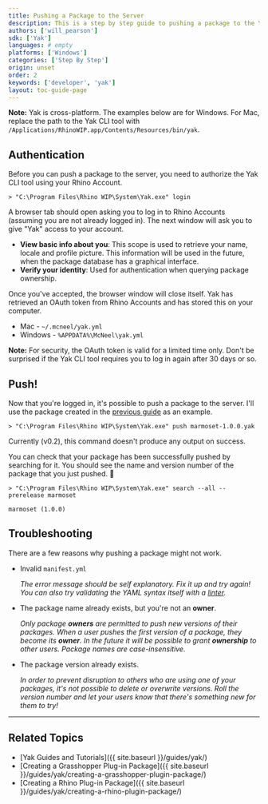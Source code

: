 ```yaml
---
title: Pushing a Package to the Server
description: This is a step by step guide to pushing a package to the Yak server.
authors: ['will_pearson']
sdk: ['Yak']
languages: # empty
platforms: ['Windows']
categories: ['Step By Step']
origin: unset
order: 2
keywords: ['developer', 'yak']
layout: toc-guide-page
---
```


<div class="alert alert-info" role="alert">
<strong>Note:</strong> Yak is cross-platform. The examples below are for Windows.
For Mac, replace the path to the Yak CLI tool with
<code>/Applications/RhinoWIP.app/Contents/Resources/bin/yak</code>.
</div>

## Authentication

Before you can push a package to the server, you need to authorize the Yak CLI
tool using your Rhino Account.

```commandline
> "C:\Program Files\Rhino WIP\System\Yak.exe" login
```

A browser tab should open asking you to log in to Rhino Accounts (assuming you
are not already logged in). The next window will ask you to give "Yak" access to
your account.

- **View basic info about you**: This scope is used to retrieve your name,
  locale and profile picture. This information will be used in the future, when
  the package database has a graphical interface.
- **Verify your identity**: Used for authentication when querying package
  ownership.

Once you've accepted, the browser window will close itself. Yak has retrieved an
OAuth token from Rhino Accounts and has stored this on your computer.

- Mac - `~/.mcneel/yak.yml`
- Windows - `%APPDATA%\McNeel\yak.yml`

<div class="alert alert-info" role="alert">
<strong>Note:</strong> For security, the OAuth token is valid for a limited time
only. Don't be surprised if the Yak CLI tool requires you to log in again after
30 days or so.
</div>

## Push!

Now that you're logged in, it's possible to push a package to the server. I'll
use the package created in the
[previous guide](../creating-a-grasshopper-plugin-package) as an example.

```commandline
> "C:\Program Files\Rhino WIP\System\Yak.exe" push marmoset-1.0.0.yak
```

Currently (v0.2), this command doesn't produce any output on success.

You can check that your package has been successfully pushed by searching for
it. You should see the name and version number of the package that you just
pushed. 🤞

```commandline
> "C:\Program Files\Rhino WIP\System\Yak.exe" search --all --prerelease marmoset

marmoset (1.0.0)
```

## Troubleshooting

There are a few reasons why pushing a package might not work.

- Invalid `manifest.yml`

  _The error message should be self explanatory. Fix it up and try again! You
  can also try validating the YAML syntax itself with a
  [linter](http://www.yamllint.com)._

- The package name already exists, but you're not an **owner**.

  _Only package **owners** are permitted to push new versions of their packages.
  When a user pushes the first version of a package, they become its **owner**.
  In the future it will be possible to grant **ownership** to other users.
  Package names are case-insensitive._

- The package version already exists.

  _In order to prevent disruption to others who are using one of your packages,
  it's not possible to delete or overwrite versions. Roll the version number and
  let your users know that there's something new for them to try!_

---

## Related Topics

- [Yak Guides and Tutorials]({{ site.baseurl }}/guides/yak/)
- [Creating a Grasshopper Plug-in Package]({{ site.baseurl }}/guides/yak/creating-a-grasshopper-plugin-package/)
- [Creating a Rhino Plug-in Package]({{ site.baseurl }}/guides/yak/creating-a-rhino-plugin-package/)
